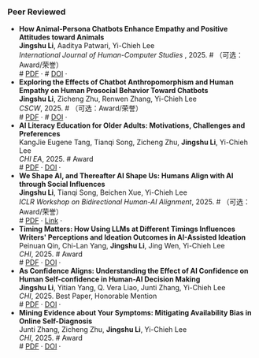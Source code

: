 <!-- _includes/publications-list.md -->

### Peer Reviewed
<ul class="pub-list">
<li>
  <strong>How Animal-Persona Chatbots Enhance Empathy and Positive Attitudes toward Animals</strong><br>
  <span><strong>Jingshu Li</strong>, Aaditya Patwari, Yi-Chieh Lee</span><br>
  <em> International Journal of Human-Computer Studies </em>, 2025. 
  # <span>（可选：Award/荣誉）</span><br>
  # <a href="{{ '/files/xxx.pdf' | relative_url }}">PDF</a> ·
  # <a href="https://doi.org/xx.xxxx/xxxxx">DOI</a> ·
</li>
<li>
  <strong>Exploring the Effects of Chatbot Anthropomorphism and Human Empathy on Human Prosocial Behavior Toward Chatbots</strong><br>
  <span><strong>Jingshu Li</strong>, Zicheng Zhu, Renwen Zhang, Yi-Chieh Lee</span><br>
  <em>CSCW</em>, 2025. 
  # <span>（可选：Award/荣誉）</span><br>
  # <a href="{{ '/files/xxx.pdf' | relative_url }}">PDF</a> ·
  # <a href="https://doi.org/xx.xxxx/xxxxx">DOI</a> ·
</li>

<li>
  <strong>AI Literacy Education for Older Adults: Motivations, Challenges and Preferences</strong><br>
  <span>KangJie Eugene Tang, Tianqi Song, Zicheng Zhu, <strong>Jingshu Li</strong>, Yi-Chieh Lee</span><br>
  <em>CHI EA</em>, 2025. 
  # <span>Award</span><br>
  # <a href="{{ '/files/xxx.pdf' | relative_url }}">PDF</a> ·
  <a href="https://doi.org/10.1145/3706599.3720033">DOI</a> ·
</li>

<li>
  <strong>We Shape AI, and Thereafter AI Shape Us: Humans Align with AI through Social Influences</strong><br>
  <span><strong>Jingshu Li</strong>, Tianqi Song, Beichen Xue, Yi-Chieh Lee</span><br>
  <em>ICLR Workshop on Bidirectional Human-AI Alignment</em>, 2025. 
  # <span>（可选：Award/荣誉）</span><br>
  # <a href="{{ '/files/xxx.pdf' | relative_url }}">PDF</a> ·
  <a href="https://openreview.net/forum?id=64rCWVC78p">Link</a> ·
</li>

<li>
  <strong>Timing Matters: How Using LLMs at Different Timings Influences Writers' Perceptions and Ideation Outcomes in AI-Assisted Ideation</strong><br>
  <span>Peinuan Qin, Chi-Lan Yang, <strong>Jingshu Li</strong>, Jing Wen, Yi-Chieh Lee</span><br>
  <em>CHI</em>, 2025. 
  # <span>Award</span><br>
  # <a href="{{ '/files/xxx.pdf' | relative_url }}">PDF</a> ·
  <a href="https://doi.org/10.1145/3706598.3713146">DOI</a> ·
</li>

<li>
  <strong>As Confidence Aligns: Understanding the Effect of AI Confidence on Human Self-confidence in Human-AI Decision Making</strong><br>
  <span><strong>Jingshu Li</strong>, Yitian Yang, Q. Vera Liao, Junti Zhang, Yi-Chieh Lee</span><br>
  <em>CHI</em>, 2025. 
  <span>Best Paper, Honorable Mention</span><br>
  # <a href="{{ '/files/xxx.pdf' | relative_url }}">PDF</a> ·
  <a href="https://doi.org/10.1145/3706598.3713336">DOI</a> ·
</li>

<li>
  <strong>Mining Evidence about Your Symptoms: Mitigating Availability Bias in Online Self-Diagnosis</strong><br>
  <span>Junti Zhang, Zicheng Zhu, <strong>Jingshu Li</strong>, Yi-Chieh Lee</span><br>
  <em>CHI</em>, 2025. 
  # <span>Award</span><br>
  # <a href="{{ '/files/xxx.pdf' | relative_url }}">PDF</a> ·
  <a href="https://doi.org/10.1145/3706598.3713805">DOI</a> ·
</li>
</ul>
